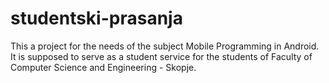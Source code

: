 # studentski-prasanja
This a project for the needs of the subject Mobile Programming in Android. It is supposed to serve as a student service for the students of Faculty of Computer Science and Engineering - Skopje.
